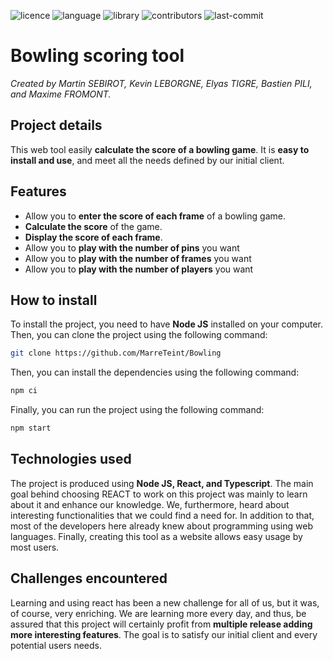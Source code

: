![licence](https://img.shields.io/github/license/MarreTeint/Bowling)
![language](https://img.shields.io/badge/language-TypeScript-blue)
![library](https://img.shields.io/badge/library-React-blue)
![contributors](https://img.shields.io/github/contributors/MarreTeint/Bowling)
![last-commit](https://img.shields.io/github/last-commit/MarreTeint/Bowling)


# Bowling scoring tool
*Created by Martin SEBIROT, Kevin LEBORGNE, Elyas TIGRE, Bastien PILI, and Maxime FROMONT.*

## Project details
This web tool easily **calculate the score of a bowling game**. It is **easy to install and use**, and meet all the needs defined by our initial client.

## Features
- Allow you to **enter the score of each frame** of a bowling game.
- **Calculate the score** of the game.
- **Display the score of each frame**.
- Allow you to **play with the number of pins** you want
- Allow you to **play with the number of frames** you want
- Allow you to **play with the number of players** you want

## How to install
To install the project, you need to have **Node JS** installed on your computer. Then, you can clone the project using the following command:
```bash
git clone https://github.com/MarreTeint/Bowling
```
Then, you can install the dependencies using the following command:
```bash
npm ci
```
Finally, you can run the project using the following command:
```bash
npm start
```

## Technologies used
The project is produced using **Node JS, React, and Typescript**. The main goal behind choosing REACT to work on this project was mainly to learn about it and enhance our knowledge. We, furthermore, heard about interesting functionalities that we could find a need for. In addition to that, most of the developers here already knew about programming using web languages. Finally, creating this tool as a website allows easy usage by most users.

## Challenges encountered
Learning and using react has been a new challenge for all of us, but it was, of course, very enriching. We are learning more every day, and thus, be assured that this project will certainly profit from **multiple release adding more interesting features**. The goal is to satisfy our initial client and every potential users needs.